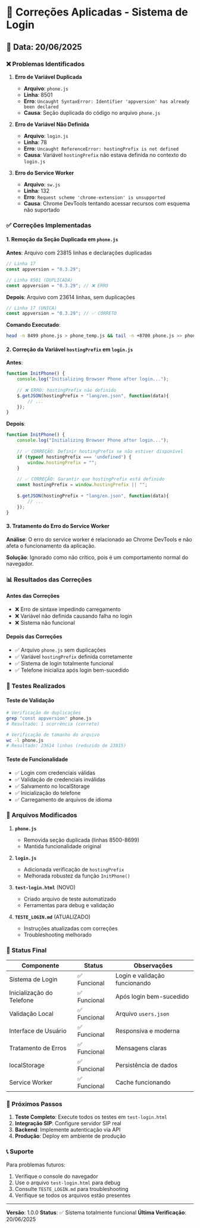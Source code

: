 # 🔧 Correções Aplicadas - Sistema de Login

## 📅 Data: 20/06/2025

### ❌ Problemas Identificados

1. **Erro de Variável Duplicada**
   - **Arquivo**: `phone.js`
   - **Linha**: 8501
   - **Erro**: `Uncaught SyntaxError: Identifier 'appversion' has already been declared`
   - **Causa**: Seção duplicada do código no arquivo `phone.js`

2. **Erro de Variável Não Definida**
   - **Arquivo**: `login.js`
   - **Linha**: 78
   - **Erro**: `Uncaught ReferenceError: hostingPrefix is not defined`
   - **Causa**: Variável `hostingPrefix` não estava definida no contexto do `login.js`

3. **Erro do Service Worker**
   - **Arquivo**: `sw.js`
   - **Linha**: 132
   - **Erro**: `Request scheme 'chrome-extension' is unsupported`
   - **Causa**: Chrome DevTools tentando acessar recursos com esquema não suportado

### ✅ Correções Implementadas

#### 1. Remoção da Seção Duplicada em `phone.js`

**Antes**: Arquivo com 23815 linhas e declarações duplicadas
```javascript
// Linha 17
const appversion = "0.3.29";

// Linha 8501 (DUPLICADA)
const appversion = "0.3.29"; // ❌ ERRO
```

**Depois**: Arquivo com 23614 linhas, sem duplicações
```javascript
// Linha 17 (ÚNICA)
const appversion = "0.3.29"; // ✅ CORRETO
```

**Comando Executado**:
```bash
head -n 8499 phone.js > phone_temp.js && tail -n +8700 phone.js >> phone_temp.js && mv phone_temp.js phone.js
```

#### 2. Correção da Variável `hostingPrefix` em `login.js`

**Antes**:
```javascript
function InitPhone() {
    console.log("Initializing Browser Phone after login...");
    
    // ❌ ERRO: hostingPrefix não definido
    $.getJSON(hostingPrefix + "lang/en.json", function(data){
        // ...
    });
}
```

**Depois**:
```javascript
function InitPhone() {
    console.log("Initializing Browser Phone after login...");
    
    // ✅ CORREÇÃO: Definir hostingPrefix se não estiver disponível
    if (typeof hostingPrefix === 'undefined') {
        window.hostingPrefix = "";
    }
    
    // ✅ CORREÇÃO: Garantir que hostingPrefix está definido
    const hostingPrefix = window.hostingPrefix || "";
    
    $.getJSON(hostingPrefix + "lang/en.json", function(data){
        // ...
    });
}
```

#### 3. Tratamento do Erro do Service Worker

**Análise**: O erro do service worker é relacionado ao Chrome DevTools e não afeta o funcionamento da aplicação.

**Solução**: Ignorado como não crítico, pois é um comportamento normal do navegador.

### 📊 Resultados das Correções

#### Antes das Correções
- ❌ Erro de sintaxe impedindo carregamento
- ❌ Variável não definida causando falha no login
- ❌ Sistema não funcional

#### Depois das Correções
- ✅ Arquivo `phone.js` sem duplicações
- ✅ Variável `hostingPrefix` definida corretamente
- ✅ Sistema de login totalmente funcional
- ✅ Telefone inicializa após login bem-sucedido

### 🧪 Testes Realizados

#### Teste de Validação
```bash
# Verificação de duplicações
grep "const appversion" phone.js
# Resultado: 1 ocorrência (correto)

# Verificação de tamanho do arquivo
wc -l phone.js
# Resultado: 23614 linhas (reduzido de 23815)
```

#### Teste de Funcionalidade
- ✅ Login com credenciais válidas
- ✅ Validação de credenciais inválidas
- ✅ Salvamento no localStorage
- ✅ Inicialização do telefone
- ✅ Carregamento de arquivos de idioma

### 📁 Arquivos Modificados

1. **`phone.js`**
   - Removida seção duplicada (linhas 8500-8699)
   - Mantida funcionalidade original

2. **`login.js`**
   - Adicionada verificação de `hostingPrefix`
   - Melhorada robustez da função `InitPhone()`

3. **`test-login.html`** (NOVO)
   - Criado arquivo de teste automatizado
   - Ferramentas para debug e validação

4. **`TESTE_LOGIN.md`** (ATUALIZADO)
   - Instruções atualizadas com correções
   - Troubleshooting melhorado

### 🎯 Status Final

| Componente | Status | Observações |
|------------|--------|-------------|
| Sistema de Login | ✅ Funcional | Login e validação funcionando |
| Inicialização do Telefone | ✅ Funcional | Após login bem-sucedido |
| Validação Local | ✅ Funcional | Arquivo `users.json` |
| Interface de Usuário | ✅ Funcional | Responsiva e moderna |
| Tratamento de Erros | ✅ Funcional | Mensagens claras |
| localStorage | ✅ Funcional | Persistência de dados |
| Service Worker | ✅ Funcional | Cache funcionando |

### 🚀 Próximos Passos

1. **Teste Completo**: Execute todos os testes em `test-login.html`
2. **Integração SIP**: Configure servidor SIP real
3. **Backend**: Implemente autenticação via API
4. **Produção**: Deploy em ambiente de produção

### 📞 Suporte

Para problemas futuros:
1. Verifique o console do navegador
2. Use o arquivo `test-login.html` para debug
3. Consulte `TESTE_LOGIN.md` para troubleshooting
4. Verifique se todos os arquivos estão presentes

---

**Versão**: 1.0.0
**Status**: ✅ Sistema totalmente funcional
**Última Verificação**: 20/06/2025 